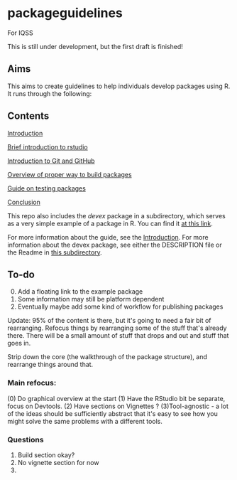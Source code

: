 # packageguidelines
For IQSS

This is still under development, but the first draft is finished!

## Aims

This aims to create guidelines to help individuals develop packages using R. It runs through the following:

## Contents

[Introduction](./index.Rmd)

[Brief introduction to rstudio](./rstudioguide.Rmd)

[Introduction to Git and GitHub](./githubguide.Rmd)

[Overview of proper way to build packages](./packagedev.Rmd)

[Guide on testing packages](./testingguide.Rmd)

[Conclusion](./conclusion.Rmd)

This repo also includes the *devex* package in a subdirectory, which serves as a very simple example of a package in R. You can find it [at this link](https://github.com/amspector100/packageguidelines/tree/master/devex). 

For more information about the guide, see the [Introduction](./index.Rmd). For more information about the devex package, see either the DESCRIPTION file or the Readme in [this subdirectory](https://github.com/amspector100/packageguidelines/tree/master/devex). 

## To-do

0. Add a floating link to the example package
1. Some information may still be platform  dependent
2. Eventually maybe add some kind of workflow for publishing packages

Update: 95% of the content is there, but it's going to need a fair bit of rearranging. Refocus things by rearranging some of the stuff that's already there. There will be a small amount of stuff that drops and out and stuff that goes in. 

Strip down the core (the walkthrough of the package structure), and rearrange things around that. 

### Main refocus:

(0) Do graphical overview at the start 
(1) Have the RStudio bit be separate, focus on Devtools. 
(2) Have sections on Vignettes ? 
(3)Tool-agnostic - a lot of the ideas should be sufficiently abstract that it's easy to see how you might
solve the same problems with a different tools.

### Questions

1. Build section okay?
2. No vignette section for now
3. 